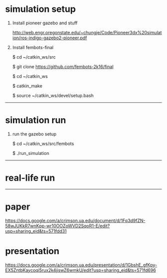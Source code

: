 # simulation setup

1. Install pioneer gazebo and stuff

    http://web.engr.oregonstate.edu/~chungje/Code/Pioneer3dx%20simulation/ros-indigo-gazebo2-pioneer.pdf

2. Install fembots-final

    $ cd ~/catkin_ws/src

    $ git clone https://github.com/fembots-2k16/final

    $ cd ~/catkin_ws

    $ catkin_make

    $ source ~/catkin_ws/devel/setup.bash

--------------------------------------------------------------------------------

# simulation run

1. run the gazebo setup

    $ cd ~/catkin_ws/src/fembots

    $ ./run_simulation

--------------------------------------------------------------------------------

# real-life run

--------------------------------------------------------------------------------

# paper
https://docs.google.com/a/crimson.ua.edu/document/d/1Fq3d9fZN-58wJUKkR7wnKpp-wr10OOZoWVD2SqoR1-E/edit?usp=sharing_eid&ts=571fdd31

# presentation
https://docs.google.com/a/crimson.ua.edu/presentation/d/1GbshE_gfKpy-EX5ZntbKaycoqi5rux2k4jiswZ6wmkU/edit?usp=sharing_eid&ts=571fd696
